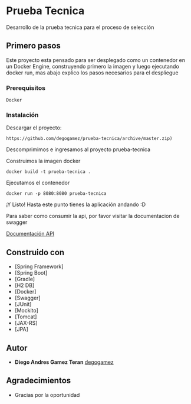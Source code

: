 # Prueba Tecnica

Desarrollo de la prueba tecnica para el proceso de selección

## Primero pasos

Este proyecto esta pensado para ser desplegado como un contenedor en un Docker Engine, construyendo primero la imagen
y luego ejecutando docker run, mas abajo explico los pasos necesarios para el despliegue

### Prerequisitos

```
Docker
```

### Instalación

Descargar el proyecto:

```
https://github.com/degogamez/prueba-tecnica/archive/master.zip)
```

Descomprimimos e ingresamos al proyecto prueba-tecnica

Construimos la imagen docker

```
docker build -t prueba-tecnica .
```

Ejecutamos el contenedor

```
docker run -p 8080:8080 prueba-tecnica
```

¡Y Listo! Hasta este punto tienes la aplicación andando :D

Para saber como consumir la api, por favor visitar la documentacion de swagger

[Documentación API](http://localhost:8080/swagger-ui.html)

## Construido con

* [Spring Framework]
* [Spring Boot]
* [Gradle]
* [H2 DB]
* [Docker]
* [Swagger]
* [JUnit]
* [Mockito]
* [Tomcat]
* [JAX-RS]
* [JPA]

## Autor

* **Diego Andres Gamez Teran** [degogamez](https://github.com/degogamez)

## Agradecimientos

* Gracias por la oportunidad